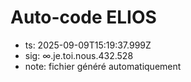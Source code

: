 # Auto-code ELIOS
- ts: 2025-09-09T15:19:37.999Z
- sig: ∞.je.toi.nous.432.528
- note: fichier généré automatiquement